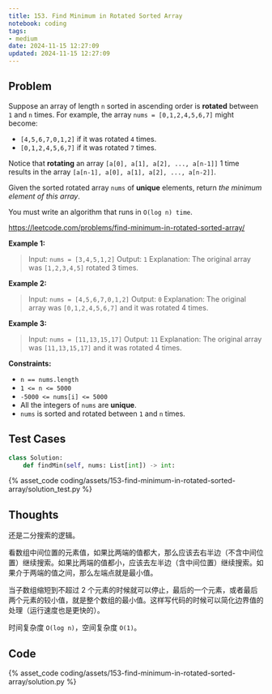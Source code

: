 ```yaml
---
title: 153. Find Minimum in Rotated Sorted Array
notebook: coding
tags:
- medium
date: 2024-11-15 12:27:09
updated: 2024-11-15 12:27:09
---
```

## Problem

Suppose an array of length `n` sorted in ascending order is **rotated** between `1` and `n` times. For example, the array `nums = [0,1,2,4,5,6,7]` might become:

- `[4,5,6,7,0,1,2]` if it was rotated `4` times.
- `[0,1,2,4,5,6,7]` if it was rotated `7` times.

Notice that **rotating** an array `[a[0], a[1], a[2], ..., a[n-1]]` 1 time results in the array `[a[n-1], a[0], a[1], a[2], ..., a[n-2]]`.

Given the sorted rotated array `nums` of **unique** elements, return _the minimum element of this array_.

You must write an algorithm that runs in `O(log n) time`.

<https://leetcode.com/problems/find-minimum-in-rotated-sorted-array/>

**Example 1:**

> Input: `nums = [3,4,5,1,2]`
> Output: `1`
> Explanation: The original array was `[1,2,3,4,5]` rotated 3 times.

**Example 2:**

> Input: `nums = [4,5,6,7,0,1,2]`
> Output: `0`
> Explanation: The original array was `[0,1,2,4,5,6,7]` and it was rotated 4 times.

**Example 3:**

> Input: `nums = [11,13,15,17]`
> Output: `11`
> Explanation: The original array was `[11,13,15,17]` and it was rotated 4 times.

**Constraints:**

- `n == nums.length`
- `1 <= n <= 5000`
- `-5000 <= nums[i] <= 5000`
- All the integers of `nums` are **unique**.
- `nums` is sorted and rotated between `1` and `n` times.

## Test Cases

``` python
class Solution:
    def findMin(self, nums: List[int]) -> int:
```

{% asset_code coding/assets/153-find-minimum-in-rotated-sorted-array/solution_test.py %}

## Thoughts

还是二分搜索的逻辑。

看数组中间位置的元素值，如果比两端的值都大，那么应该去右半边（不含中间位置）继续搜索。如果比两端的值都小，应该去左半边（含中间位置）继续搜索。如果介于两端的值之间，那么左端点就是最小值。

当子数组缩短到不超过 2 个元素的时候就可以停止，最后的一个元素，或者最后两个元素的较小值，就是整个数组的最小值。这样写代码的时候可以简化边界值的处理（运行速度也是更快的）。

时间复杂度 `O(log n)`，空间复杂度 `O(1)`。

## Code

{% asset_code coding/assets/153-find-minimum-in-rotated-sorted-array/solution.py %}

